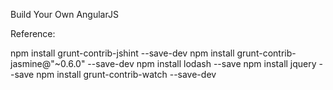 Build Your Own AngularJS


Reference:

npm install grunt-contrib-jshint --save-dev
npm install grunt-contrib-jasmine@"~0.6.0" --save-dev
npm install lodash --save
npm install jquery --save
npm install grunt-contrib-watch --save-dev
